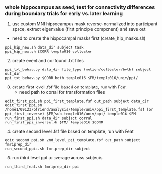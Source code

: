 ### whole hippocampus as seed, test for connectivity differences during boundary trials for early vs. later learning

1. use custom MNI hippocampus mask reverse-normalized into participant space, extract eigenvalue (first principle component) and save out
* need to create the hippocampal masks first (create_hip_masks.sh)
```
ppi_hip_new.sh data_dir subject task
ppi_hip_new.sh $CORR temple016 collector
```
2. create event and confound .txt files   
```
ppi_txt_behav.py data_dir file_type (motion/collector/both) subject out_dir
ppi_txt_behav.py $CORR both temple016 $FM/temple016/univ/ppi/
```
3. create first level .fsf file based on template, run with Feat
   * need path to corral for transformation files
``` 
edit_first_ppi.sh ppi_first_template.fsf out_path subject data_dir
edit_first_ppi.sh /home1/09123/ofriend/analysis/temple/univ/ppi_first_template.fsf (or ppi_first_inverse) $FM/sub-temple016/univ/ppi/ temple016 $FM
run_first_ppi.sh data_dir subject corral
run_first_ppi_inverse.sh $FM/ temple016 $CORR
```

4. create second level .fsf file based on template, run with Feat
```
edit_second_ppi.sh 2nd_level_ppi_template.fsf out_path subject fmriprep_dir
run_second_ppis.sh fmriprep_dir subject
```
5. run third level ppi to average across subjects
```
run_third_feat.sh fmriprep_dir ppi
```
